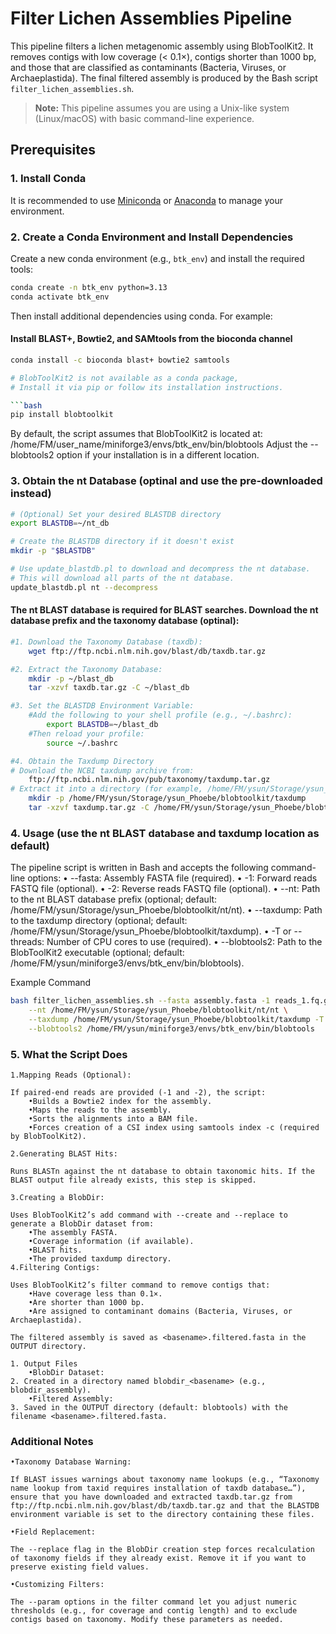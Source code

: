 # Filter Lichen Assemblies Pipeline

This pipeline filters a lichen metagenomic assembly using BlobToolKit2. It removes contigs with low coverage (< 0.1×), contigs shorter than 1000 bp, and those that are classified as contaminants (Bacteria, Viruses, or Archaeplastida). The final filtered assembly is produced by the Bash script `filter_lichen_assemblies.sh`.

> **Note:** This pipeline assumes you are using a Unix-like system (Linux/macOS) with basic command-line experience.

## Prerequisites

### 1. Install Conda

It is recommended to use [Miniconda](https://docs.conda.io/en/latest/miniconda.html) or [Anaconda](https://www.anaconda.com/products/distribution) to manage your environment.

### 2. Create a Conda Environment and Install Dependencies

Create a new conda environment (e.g., `btk_env`) and install the required tools:

```bash
conda create -n btk_env python=3.13
conda activate btk_env
```


Then install additional dependencies using conda. For example:

#### Install BLAST+, Bowtie2, and SAMtools from the bioconda channel

```bash
conda install -c bioconda blast+ bowtie2 samtools

# BlobToolKit2 is not available as a conda package,
# Install it via pip or follow its installation instructions.

```bash
pip install blobtoolkit
```

By default, the script assumes that BlobToolKit2 is located at:
/home/FM/user_name/miniforge3/envs/btk_env/bin/blobtools
Adjust the --blobtools2 option if your installation is in a different location.

### 3. Obtain the nt Database (optinal and use the pre-downloaded instead)

```bash
# (Optional) Set your desired BLASTDB directory
export BLASTDB=~/nt_db

# Create the BLASTDB directory if it doesn't exist
mkdir -p "$BLASTDB"

# Use update_blastdb.pl to download and decompress the nt database.
# This will download all parts of the nt database.
update_blastdb.pl nt --decompress
```

#### The nt BLAST database is required for BLAST searches. Download the nt database prefix and the taxonomy database (optinal):

```bash
#1.	Download the Taxonomy Database (taxdb):
    wget ftp://ftp.ncbi.nlm.nih.gov/blast/db/taxdb.tar.gz

#2.	Extract the Taxonomy Database:
    mkdir -p ~/blast_db
	tar -xzvf taxdb.tar.gz -C ~/blast_db

#3.	Set the BLASTDB Environment Variable:
	#Add the following to your shell profile (e.g., ~/.bashrc):
		export BLASTDB=~/blast_db
	#Then reload your profile:
		source ~/.bashrc

#4. Obtain the Taxdump Directory
# Download the NCBI taxdump archive from:
	ftp://ftp.ncbi.nlm.nih.gov/pub/taxonomy/taxdump.tar.gz
# Extract it into a directory (for example, /home/FM/ysun/Storage/ysun_Phoebe/blobtoolkit/taxdump):
	mkdir -p /home/FM/ysun/Storage/ysun_Phoebe/blobtoolkit/taxdump
	tar -xzvf taxdump.tar.gz -C /home/FM/ysun/Storage/ysun_Phoebe/blobtoolkit/taxdump
```

### 4. Usage (use the nt BLAST database and taxdump location as default)

The pipeline script is written in Bash and accepts the following command-line options:
	•	--fasta: Assembly FASTA file (required).
	•	-1: Forward reads FASTQ file (optional).
	•	-2: Reverse reads FASTQ file (optional).
	•	--nt: Path to the nt BLAST database prefix (optional; default: /home/FM/ysun/Storage/ysun_Phoebe/blobtoolkit/nt/nt).
	•	--taxdump: Path to the taxdump directory (optional; default: /home/FM/ysun/Storage/ysun_Phoebe/blobtoolkit/taxdump).
	•	-T or --threads: Number of CPU cores to use (required).
	•	--blobtools2: Path to the BlobToolKit2 executable (optional; default: /home/FM/ysun/miniforge3/envs/btk_env/bin/blobtools).

Example Command

```bash
bash filter_lichen_assemblies.sh --fasta assembly.fasta -1 reads_1.fq.gz -2 reads_2.fq.gz \
    --nt /home/FM/ysun/Storage/ysun_Phoebe/blobtoolkit/nt/nt \
    --taxdump /home/FM/ysun/Storage/ysun_Phoebe/blobtoolkit/taxdump -T 20 \
    --blobtools2 /home/FM/ysun/miniforge3/envs/btk_env/bin/blobtools
```

### 5. What the Script Does

```
1.Mapping Reads (Optional):

If paired-end reads are provided (-1 and -2), the script:
	•Builds a Bowtie2 index for the assembly.
	•Maps the reads to the assembly.
	•Sorts the alignments into a BAM file.
	•Forces creation of a CSI index using samtools index -c (required by BlobToolKit2).

2.Generating BLAST Hits:

Runs BLASTn against the nt database to obtain taxonomic hits. If the BLAST output file already exists, this step is skipped.

3.Creating a BlobDir:

Uses BlobToolKit2’s add command with --create and --replace to generate a BlobDir dataset from:
	•The assembly FASTA.
	•Coverage information (if available).
	•BLAST hits.
	•The provided taxdump directory.
4.Filtering Contigs:

Uses BlobToolKit2’s filter command to remove contigs that:
	•Have coverage less than 0.1×.
	•Are shorter than 1000 bp.
	•Are assigned to contaminant domains (Bacteria, Viruses, or Archaeplastida).
```

```
The filtered assembly is saved as <basename>.filtered.fasta in the OUTPUT directory.

1. Output Files
	•BlobDir Dataset:
2. Created in a directory named blobdir_<basename> (e.g., blobdir_assembly).
	•Filtered Assembly:
3. Saved in the OUTPUT directory (default: blobtools) with the filename <basename>.filtered.fasta.
```

### Additional Notes
```
•Taxonomy Database Warning:

If BLAST issues warnings about taxonomy name lookups (e.g., “Taxonomy name lookup from taxid requires installation of taxdb database…”), ensure that you have downloaded and extracted taxdb.tar.gz from ftp://ftp.ncbi.nlm.nih.gov/blast/db/taxdb.tar.gz and that the BLASTDB environment variable is set to the directory containing these files.

•Field Replacement:

The --replace flag in the BlobDir creation step forces recalculation of taxonomy fields if they already exist. Remove it if you want to preserve existing field values.

•Customizing Filters:

The --param options in the filter command let you adjust numeric thresholds (e.g., for coverage and contig length) and to exclude contigs based on taxonomy. Modify these parameters as needed.
```
